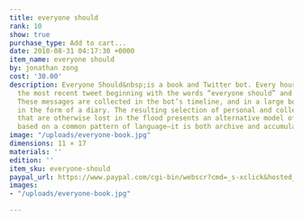 ```yaml
---
title: everyone should
rank: 10
show: true
purchase_type: Add to cart...
date: 2018-08-31 04:17:30 +0000
item_name: everyone should
by: jonathan zong
cost: '30.00'
description: Everyone Should&nbsp;is a book and Twitter bot. Every hour, the bot finds
  the most recent tweet beginning with the words “everyone should” and retweets it.
  These messages are collected in the bot’s timeline, and in a large book designed
  in the form of a diary. The resulting selection of personal and collective moments
  that are otherwise lost in the flood presents an alternative model of online attention
  based on a common pattern of language—it is both archive and accumulation.
image: "/uploads/everyone-book.jpg"
dimensions: 11 × 17
materials: ''
edition: ''
item_sku: everyone-should
paypal_url: https://www.paypal.com/cgi-bin/webscr?cmd=_s-xclick&hosted_button_id=FW6E7CBAMKYY8
images:
- "/uploads/everyone-book.jpg"

---
```

